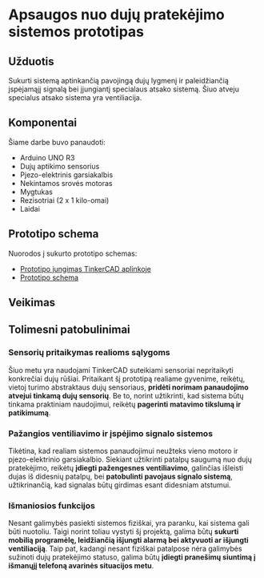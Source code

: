 # Apsaugos nuo dujų pratekėjimo sistemos prototipas

## Užduotis
Sukurti sistemą aptinkančią pavojingą  dujų lygmenį ir paleidžiančią įspėjamąjį signalą bei įjungiantį specialaus atsako sistemą. Šiuo atveju specialus atsako sistema yra ventiliacija. 

## Komponentai
Šiame darbe buvo panaudoti:
- Arduino UNO R3
- Dujų aptikimo sensorius
- Pjezo-elektrinis garsiakalbis
- Nekintamos srovės motoras
- Mygtukas
- Rezisotriai (2 x 1 kilo-omai)
- Laidai

## Prototipo schema
Nuorodos į sukurto prototipo schemas:
- [Prototipo jungimas TinkerCAD aplinkoje](img/arduino_gas_detector_circuit.png) 
- [Prototipo schema](img/arduino_gas_detector_schema.png)

## Veikimas

## Tolimesni patobulinimai

### Sensorių pritaikymas realioms sąlygoms
Šiuo metu yra naudojami TinkerCAD suteikiami sensoriai nepritaikyti konkrečiai dujų rūšiai. Pritaikant šį prototipą realiame gyvenime, reikėtų, vietoj turimo abstraktaus dujų sensoriaus, **pridėti norimam panaudojimo atvejui tinkamą dujų sensorių**. Be to, norint užtikrinti, kad sistema būtų tinkama praktiniam naudojimui, reikėtų **pagerinti matavimo tikslumą ir patikimumą**.

### Pažangios ventiliavimo ir įspėjimo signalo sistemos
Tikėtina, kad realiam sistemos panaudojimui neužteks vieno motoro ir pjezo-elektrinio garsiakalbio. Siekiant užtikrinti patalpų saugumą nuo dujų pratekėjimo, reikėtų **įdiegti pažengesnes ventiliavimo**, galinčias išleisti dujas iš didesnių patalpų, bei **patobulinti pavojaus signalo sistemą**, užtikrinančią, kad signalas būtų girdimas esant didesniam atstumui.

### Išmaniosios funkcijos
Nesant galimybės pasiekti sistemos fiziškai, yra paranku, kai sistema gali būti nuotoliu. Taigi norint toliau vystyti šį projektą, galima būtų **sukurti mobilią programėlę, leidžiančią išjungti alarmą bei aktyvuoti ar išjungti ventiliaciją**. Taip pat, kadangi nesant fiziškai patalpose nėra galimybės sužinoti dujų pratekėjimo statuso, galima būtų **įdiegti pranešimų siuntimą į išmanųjį telefoną avarinės situacijos metu**.